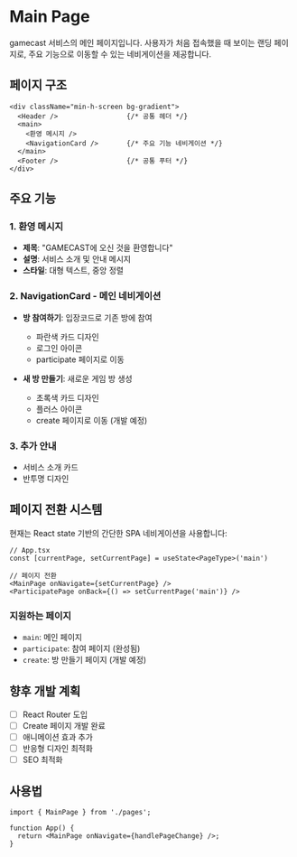 # Main Page

gamecast 서비스의 메인 페이지입니다. 사용자가 처음 접속했을 때 보이는 랜딩 페이지로, 주요 기능으로 이동할 수 있는 네비게이션을 제공합니다.

## 페이지 구조

```tsx
<div className="min-h-screen bg-gradient">
  <Header />                 {/* 공통 헤더 */}
  <main>
    <환영 메시지 />
    <NavigationCard />       {/* 주요 기능 네비게이션 */}
  </main>
  <Footer />                 {/* 공통 푸터 */}
</div>
```

## 주요 기능

### 1. 환영 메시지
- **제목**: "GAMECAST에 오신 것을 환영합니다"
- **설명**: 서비스 소개 및 안내 메시지
- **스타일**: 대형 텍스트, 중앙 정렬

### 2. NavigationCard - 메인 네비게이션
- **방 참여하기**: 입장코드로 기존 방에 참여
  - 파란색 카드 디자인
  - 로그인 아이콘
  - participate 페이지로 이동
  
- **새 방 만들기**: 새로운 게임 방 생성
  - 초록색 카드 디자인  
  - 플러스 아이콘
  - create 페이지로 이동 (개발 예정)

### 3. 추가 안내
- 서비스 소개 카드
- 반투명 디자인

## 페이지 전환 시스템

현재는 React state 기반의 간단한 SPA 네비게이션을 사용합니다:

```tsx
// App.tsx
const [currentPage, setCurrentPage] = useState<PageType>('main')

// 페이지 전환
<MainPage onNavigate={setCurrentPage} />
<ParticipatePage onBack={() => setCurrentPage('main')} />
```

### 지원하는 페이지
- `main`: 메인 페이지
- `participate`: 참여 페이지 (완성됨)
- `create`: 방 만들기 페이지 (개발 예정)

## 향후 개발 계획

- [ ] React Router 도입
- [ ] Create 페이지 개발 완료
- [ ] 애니메이션 효과 추가
- [ ] 반응형 디자인 최적화
- [ ] SEO 최적화

## 사용법

```tsx
import { MainPage } from './pages';

function App() {
  return <MainPage onNavigate={handlePageChange} />;
}
``` 
